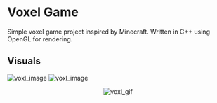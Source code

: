 # Voxel Game

Simple voxel game project inspired by Minecraft. Written in C++ using OpenGL for rendering.

## Visuals
![voxl_image](https://simono.fr/voxl2.png)
![voxl_image](https://simono.fr/voxl1.png)

<div align="center">
  <img src="https://simono.fr/voxl.gif" alt="voxl_gif">
</div>
